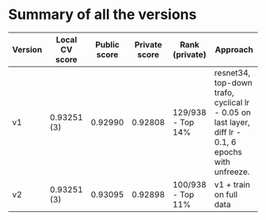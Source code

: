 Summary of all the versions
===========================

| Version | Local CV score | Public score | Private score | Rank (private)    | Approach                                                                                           |
|---------|----------------|--------------|---------------|-------------------|----------------------------------------------------------------------------------------------------|
| v1      | 0.93251 (3)    | 0.92990      | 0.92808       | 129/938 - Top 14% | resnet34, top-down trafo, cyclical lr - 0.05 on last layer, diff lr - 0.1, 6 epochs with unfreeze. |
| v2      | 0.93251 (3)    | 0.93095      | 0.92898       | 100/938 - Top 11% | v1 + train on full data                                                                            |
